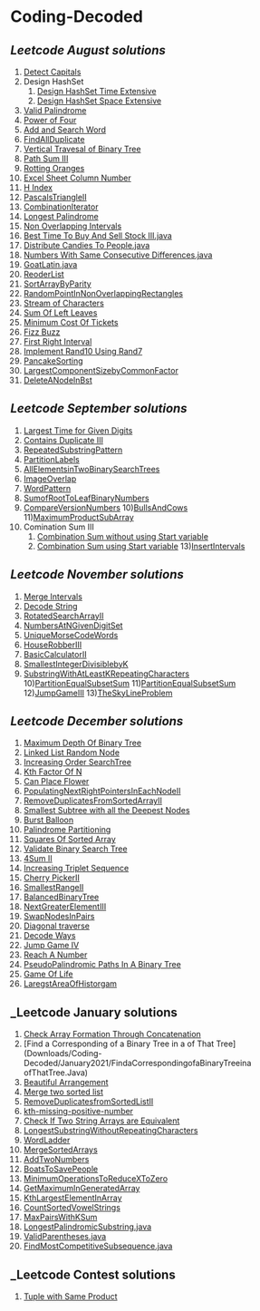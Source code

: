 # Coding-Decoded

## _Leetcode August solutions_

1) [Detect Capitals](./Solution_DetectCapital.java)
2) Design HashSet 
    1) [Design HashSet Time Extensive](./MyHashSet.java)
    2) [Design HashSet Space Extensive](./MyHashSet_MemoryExtensive.java)
3) [Valid Palindrome](./ValidPalindrome.java)
4) [Power of Four](./PowerOfFour.java)
5) [Add and Search Word](./AddAndSearchWord.java)
6) [FindAllDuplicate](./FIndAllDuplicate.java)
7) [Vertical Travesal of Binary Tree](./VerticalTraversalOfABinaryTree.java)
8) [Path Sum III](./PathSumIII.java)
9) [Rotting Oranges](./RottingOrganges.java)
10) [Excel Sheet Column Number](./ExcelSheetColumnNumber.java)
11) [H Index](./HIndex.java)
12) [PascalsTriangleII](./PascalsTriangleII.java)
13) [CombinationIterator](./CombinationIterator.java)
14) [Longest Palindrome](./LongestPalindrome.java)
15) [Non Overlapping Intervals](./NonOverlappingIntervals.java)
16) [Best Time To Buy And Sell Stock III.java](./BestTimeToBuyAndSellStockIII.java)
17) [Distribute Candies To People.java](./DistributeCandiesToPeople.java)
18) [Numbers With Same Consecutive Differences.java](./NumbersWithSameConsecutiveDifferences.java)
19) [GoatLatin.java](./GoatLatin.java)
20) [ReoderList](./ReorderList.java)
21) [SortArrayByParity](./SortArrayByPartiy.java)
22) [RandomPointInNonOverlappingRectangles](./RandomPointInNonOverlappingRectangles.java)
23) [Stream of Characters](./StreamChecker.java)
24) [Sum Of Left Leaves](./SumOfLeftLeaves.java)
25) [Minimum Cost Of Tickets](./MinimumCostOfTickets.java)
26) [Fizz Buzz](./FizzBuzz.java)
27) [First Right Interval](./FizzBuzz.java)
28) [Implement Rand10 Using Rand7](./ImplementRand10UsingRand7.java)
29) [PancakeSorting](./PancakeSorting.java)
30) [LargestComponentSizebyCommonFactor](./LargestComponentSizebyCommonFactor.java)
31) [DeleteANodeInBst](./DeleteANodeInBst.java)

## _Leetcode September solutions_

1) [Largest Time for Given Digits](September2020/LargestTimeForGivenDigits.java)
2) [Contains Duplicate III](September2020/ContainsDuplicateIII.java)
3) [RepeatedSubstringPattern](September2020/RepeatedSubstringPattern.java)
4) [PartitionLabels](September2020/PartitionLabels.java)
5) [AllElementsinTwoBinarySearchTrees](September2020/AllElementsinTwoBinarySearchTrees.java)
6) [ImageOverlap](September2020/ImageOverlap.java)
7) [WordPattern](September2020/WordPattern.java)
8) [SumofRootToLeafBinaryNumbers](September2020/SumofRootToLeafBinaryNumbers.java)
9) [CompareVersionNumbers](September2020/CompareVersionNumbers.java)
10)[BullsAndCows](September2020/BullsAndCows.java)
11)[MaximumProductSubArray](September2020/MaximumProductSubArray.java)
12) Comination Sum III
    1) [Combination Sum without using Start variable](September2020/CombinationSumIIIA.java)
    2) [Combination Sum using Start variable](September2020/CombinationSumIIIB.java)
13)[InsertIntervals](September2020/InsertIntervals.java)

## _Leetcode November solutions_
1) [Merge Intervals](November2020/MergeIntervals.java)
2) [Decode String](November2020/DecodeString.java)
3) [RotatedSearchArrayII](November2020/DecodeString.java)
4) [NumbersAtNGivenDigitSet](November2020/NumbersAtNGivenDigitSet.java)
5) [UniqueMorseCodeWords](November2020/UniqueMorseCodeWords.java)
6) [HouseRobberIII](November2020/HouseRobberIII.java)
7) [BasicCalculatorII](November2020/BasicCalculatorII.java)
8) [SmallestIntegerDivisiblebyK](November2020/SmallestIntegerDivisiblebyK.java)
9) [SubstringWithAtLeastKRepeatingCharacters](November2020/SubstringWithAtLeastKRepeatingCharacters.java)
10)[PartitionEqualSubsetSum](November2020/PartitionEqualSubsetSum.java)
11)[PartitionEqualSubsetSum](November2020/SlidingWindowMaximum.java)
12)[JumpGameIII](November2020/JumpGameIII.java)
13)[TheSkyLineProblem](November2020/TheSkyLineProblem.java)

## _Leetcode December solutions_
1) [Maximum Depth Of Binary Tree](December2020/MaximumDepthOfBinaryTree.java)
2) [Linked List Random Node](December2020/LinkedListRandomNode.java)
3) [Increasing Order SearchTree](December2020/IncreasingOrderSearchTree.java)
4) [Kth Factor Of N](December2020/KthFactorOfN.java)
5) [Can Place Flower](December2020/CanPlaceFlower.java)
7) [PopulatingNextRightPointersInEachNodeII](December2020/PopulatingNextRightPointersInEachNodeII.java)
11) [RemoveDuplicatesFromSortedArrayII](December2020/RemoveDuplicatesFromSortedArrayII.java)
12) [Smallest Subtree with all the Deepest Nodes](December2020/SmallestSubtreewithalltheDeepestNodes.java)
13) [Burst Balloon](December2020/BurstBalloon.java)
14) [Palindrome Partitioning](December2020/PalindromePartitioning.java)
15) [Squares Of Sorted Array](Downloads/Coding-Decoded/December2020/SquaresOfSortedArray.java)
16) [Validate Binary Search Tree](Downloads/Coding-Decoded/December2020/ValidateBinarySearchTree.java)
17) [4Sum II](Downloads/Coding-Decoded/December2020/4SumII.java)
18) [Increasing Triplet Sequence](Downloads/Coding-Decoded/December2020/IncreasingTripletSequence.java)
19) [Cherry PickerII](Downloads/Coding-Decoded/December2020/CherryPicketII.java)
20) [SmallestRangeII](Downloads/Coding-Decoded/December2020/SmallestRangeII.java)
22) [BalancedBinaryTree](Downloads/Coding-Decoded/December2020/BalancedBinaryTree.java)
23) [NextGreaterElementIII](Downloads/Coding-Decoded/December2020/NextGreaterElementIII.java)
24) [SwapNodesInPairs](Downloads/Coding-Decoded/December2020/SwapNodesInPairs.java)
25) [Diagonal traverse](Downloads/Coding-Decoded/December2020/DiagonalTraversal.java)
26) [Decode Ways](Downloads/Coding-Decoded/December2020/DecodeWays.java)
27) [Jump Game IV](Downloads/Coding-Decoded/December2020/JumpGameIV.java)
28) [Reach A Number](Downloads/Coding-Decoded/December2020/ReachANumber.java)
29) [PseudoPalindromic Paths In A Binary Tree](Downloads/Coding-Decoded/December2020/PseudoPalindromicPathsInABinaryTree.java)
30) [Game Of Life](Downloads/Coding-Decoded/December2020/GameOfLife.java)
30) [LaregstAreaOfHistorgam](Downloads/Coding-Decoded/December2020/LaregstAreaOfHistorgam.java)


## _Leetcode January solutions
1) [Check Array Formation Through Concatenation](Downloads/Coding-Decoded/January2021/CheckFormationThroughConcatenation.java)
2) [Find a Corresponding of a Binary Tree in a of That Tree](Downloads/Coding-Decoded/January2021/FindaCorrespondingofaBinaryTreeina ofThatTree.Java)
3) [Beautiful Arrangement](Downloads/Coding-Decoded/January2021/BeautifulArrangement.java)
4) [Merge two sorted list](Downloads/Coding-Decoded/January2021/MergeTwoSortList.java)
5) [RemoveDuplicatesfromSortedListII](Downloads/Coding-Decoded/January2021/RemoveDuplicatesfromSortedListII.java)
6) [kth-missing-positive-number](Downloads/Coding-Decoded/January2021/kth-missing-positive-number.java)
7) [Check If Two String Arrays are Equivalent](Downloads/Coding-Decoded/January2021/CheckIfTwoStringArraysareEquivalent.java)
8) [LongestSubstringWithoutRepeatingCharacters](Downloads/Coding-Decoded/January2021/LongestSubstringWithoutRepeatingCharacters.java)
9) [WordLadder](Downloads/Coding-Decoded/January2021/WordLadder.java)
11) [MergeSortedArrays](Downloads/Coding-Decoded/January2021/MergeSortedArrays.java)
12) [AddTwoNumbers](Downloads/Coding-Decoded/January2021/AddTwoNumbers.java)
13) [BoatsToSavePeople](Downloads/Coding-Decoded/January2021/BoatsToSavePeople.java)
14) [MinimumOperationsToReduceXToZero](Downloads/Coding-Decoded/January2021/MinimumOperationsToReduceXToZero.java)
15) [GetMaximumInGeneratedArray](Downloads/Coding-Decoded/January2021/GetMaximumInGeneratedArray.java)
16) [KthLargestElementInArray](Downloads/Coding-Decoded/January2021/kthLargestElement.java)
17) [CountSortedVowelStrings](Downloads/Coding-Decoded/January2021/CountSortedVowelStrings.java)
18) [MaxPairsWithKSum](Downloads/Coding-Decoded/January2021/MaxPairsWithKSum.java)
19) [LongestPalindromicSubstring.java](Downloads/Coding-Decoded/January2021/LongestPalindromicSubstring.java)
20) [ValidParentheses.java](Downloads/Coding-Decoded/January2021/ValidParentheses.java)
21) [FindMostCompetitiveSubsequence.java](Downloads/Coding-Decoded/January2021/FindMostCompetitiveSubsequence.java)


## _Leetcode Contest solutions
1) [Tuple with Same Product](Downloads/Coding-Decoded/Contest/TupleWithSameProduct.java)